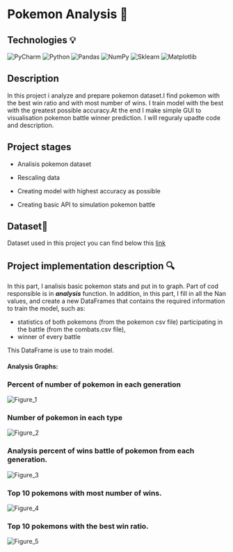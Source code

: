 # Pokemon Analysis 🐲

## Technologies 💡
![PyCharm](https://img.shields.io/badge/pycharm-143?style=for-the-badge&logo=pycharm&logoColor=black&color=black&labelColor=green)
![Python](https://img.shields.io/badge/python-3670A0?style=for-the-badge&logo=python&logoColor=ffdd54)
![Pandas](https://img.shields.io/badge/pandas-%23150458.svg?style=for-the-badge&logo=pandas&logoColor=white)
![NumPy](https://img.shields.io/badge/numpy-%23013243.svg?style=for-the-badge&logo=numpy&logoColor=white)
![Sklearn](https://img.shields.io/badge/scikit--learn-%23F7931E.svg?style=for-the-badge&logo=scikit-learn&logoColor=white)
![Matplotlib](https://img.shields.io/badge/Matplotlib-%23ffffff.svg?style=for-the-badge&logo=Matplotlib&logoColor=black)

## Description 
In this project i analyze and prepare pokemon dataset.I find pokemon with the best win ratio and with most number of wins.
I train model with the best with the greatest possible accuracy.At the end I make simple GUI to visualisation pokemon battle winner prediction.
I will reguraly upadte code and description. 

## Project stages

* Analisis pokemon dataset 

* Rescaling data

* Creating model with highest accuracy as possible

* Creating basic API to simulation pokemon battle

## Dataset📁
Dataset used in this project you can find below this [link](https://www.kaggle.com/datasets/terminus7/pokemon-challenge)

## Project implementation description 🔍
In this part, I analisis basic pokemon stats and put in to graph. Part of cod responsible is in ***analysis*** function. 
In addition, in this part, I fill in all the Nan values, and create a new DataFrames that contains the required information to train the model, such as:

* statistics of both pokemons (from the pokemon csv file) participating in the battle (from the combats.csv file),
* winner of every battle

This DataFrame is use to train model. 

#### Analysis Graphs:

### Percent of number of pokemon in each generation 

![Figure_1](https://user-images.githubusercontent.com/122997699/216782333-613f6a6a-d782-4b54-9f63-15ce4e5e73c4.png)

### Number of pokemon in each type

![Figure_2](https://user-images.githubusercontent.com/122997699/216782334-e50775c8-0c3f-4a5b-af42-a24ce95c1184.png)

### Analysis percent of wins battle of pokemon from each generation.

![Figure_3](https://user-images.githubusercontent.com/122997699/216782337-903efa19-b692-46f4-adf1-ce39fd7fa274.png)

### Top 10 pokemons with most number of wins. 

![Figure_4](https://user-images.githubusercontent.com/122997699/216782341-8a87e229-0719-4a7b-a7c0-a2b4701ef3b6.png)

### Top 10 pokemons with the best win ratio.

![Figure_5](https://user-images.githubusercontent.com/122997699/216782343-806d6b73-11da-4636-b1e3-d68e6ee8b09c.png)
